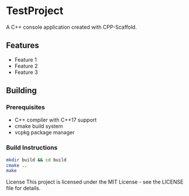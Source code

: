 # TestProject
A C++ console application created with CPP-Scaffold.

## Features

- Feature 1
- Feature 2
- Feature 3

## Building

### Prerequisites

- C++ compiler with C++17 support
- cmake build system
- vcpkg package manager

### Build Instructions

```bash
mkdir build && cd build
cmake ..
make
```


License
This project is licensed under the MIT License - see the LICENSE file for details.
